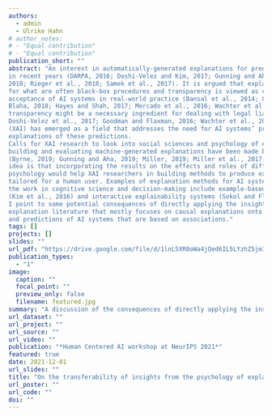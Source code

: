 ```yaml
---
authors:
  - admin
  - Ulrike Hahn
# author_notes:
# - "Equal contribution"
# - "Equal contribution"
publication_short: ""
abstract: "An interest in automatically-generated explanations for predictive AI systems has grown considerably
in recent years (DARPA, 2016; Doshi-Velez and Kim, 2017; Gunning and Aha, 2019; Montavon et al.,
2018; Rieger et al., 2018; Samek et al., 2017). It is argued that explanations provide transparency
for what are often black-box procedures and transparency is viewed as critical for fostering the
acceptance of AI systems in real-world practice (Bansal et al., 2014; Chen et al., 2014; Fallon and
Blaha, 2018; Hayes and Shah, 2017; Mercado et al., 2016; Wachter et al., 2017b), not least because
transparency might be a necessary ingredient for dealing with legal liability (Felzmann et al., 2019;
Doshi-Velez et al., 2017; Goodman and Flaxman, 2016; Wachter et al., 2017a). Explainable AI
(XAI) has emerged as a field that addresses the need for AI systems’ predictions to be followed by
explanations of these predictions.
Calls for XAI research to look into social sciences and psychology of explanation for insights on
building and evaluating machine-generated explanations have been made by a number of authors
(Byrne, 2019; Gunning and Aha, 2019; Miller, 2019; Miller et al., 2017; Molnar, 2020). The guiding
idea is that incorporating the results on the effects and roles of different kinds of explanations from
psychology would help XAI researchers in building methods to produce explanations that are better
tailored for a human user. Examples of explanation methods for AI systems that are inspired by
the work in cognitive science and decision-making include example-based explanations methods
(Kim et al., 2016) and interactive explainability systems (Sokol and Flach, 2020). In this work
I point to some potential consequences of directly applying the insights from the psychology of
explanation literature that mostly focuses on causal explanations onto explanations of the decisions
and predictions of AI systems that are based on associations."
tags: []
projects: []
slides: ""
url_pdf: "https://drive.google.com/file/d/1lnL5XR8oWa4jQed6IL5LYzhZ5jmIku2b/view"
publication_types:
  - "1"
image:
  caption: ""
  focal_point: ""
  preview_only: false
  filename: featured.jpg
summary: "A discussion of the consequences of directly applying the insights from the psychology of explanation (that mostly focuses on causal explanations) to explainable AI (where most AI systems are based on associations)."
url_dataset: ""
url_project: ""
url_source: ""
url_video: ""
publication: "*Human Centered AI workshop at NeurIPS 2021*"
featured: true
date: 2021-12-01
url_slides: ""
title: "On the transferability of insights from the psychology of explanation to explainable AI"
url_poster: ""
url_code: ""
doi: ""
---
```

